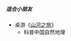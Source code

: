 ##### 适合小朋友

* 桌游《[山河之旅](https://wx.zsxq.com/mweb/views/weread/search.html?keyword=山河之旅)》
  * 科普中国自然地理
